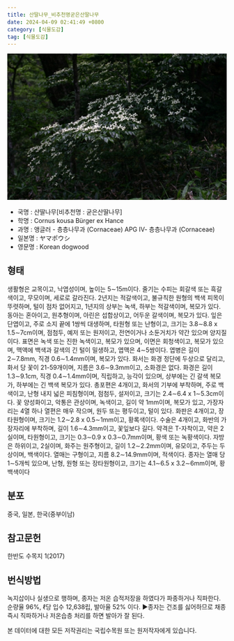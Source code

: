 ```yaml
---
title: 산딸나무_비추천명굳은산딸나무
date: 2024-04-09 02:41:49 +0800
category: [식물도감]
tag: [식물도감]
---
```




![산딸나무[비추천명 : 굳은산딸나무]](/assets/img/fileUpload/plants/basic/Cornaceae/Cornus/7452/7452_1_th2.JPG)
- 국명 : 산딸나무[비추천명 : 굳은산딸나무]
- 학명 : Cornus kousa Bürger ex Hance
- 과명 : 앵글러 - 층층나무과 (Cornaceae) APG Ⅳ- 층층나무과 (Cornaceae)
- 일본명 : ヤマポウシ
- 영문명 : Korean dogwood


## 형태
생활형은 교목이고, 낙엽성이며, 높이는 5∼15m이다. 줄기는 수피는 회갈색 또는 흑갈색이고, 무모이며, 세로로 갈라진다. 2년지는 적갈색이고, 불규칙한 원형의 백색 피목이 뚜렷하며, 털이 점차 없어지고, 1년지의 상부는 녹색, 하부는 적갈색이며, 복모가 있다. 동아는 혼아이고, 원추형이며, 아린은 섭합상이고, 어두운 갈색이며, 복모가 있다. 잎은 단엽이고, 주로 소지 끝에 1쌍씩 대생하며, 타원형 또는 난형이고, 크기는 3.8∼8.8 x 1.5∼7cm이며, 점첨두, 예저 또는 원저이고, 전연이거나 소둔거치가 약간 있으며 양지질이다. 표면은 녹색 또는 진한 녹색이고, 복모가 있으며, 이면은 회청색이고, 복모가 있으며, 맥액에 백색과 갈색의 긴 털이 밀생하고, 엽맥은 4∼5쌍이다. 엽병은 길이 2∼7.8mm, 직경 0.6∼1.4mm이며, 복모가 있다. 화서는 화경 정단에 두상으로 달리고, 화서 당 꽃이 21-59개이며, 지름은 3.6∼9.3mm이고, 소화경은 없다. 화경은 길이 1.3∼9.1cm, 직경 0.4∼1.4mm이며, 직립하고, 능각이 있으며, 상부에는 긴 갈색 복모가, 하부에는 긴 백색 복모가 있다. 총포편은 4개이고, 화서의 기부에 부착하며, 주로 백색이고, 난형 내지 넓은 피침형이며, 점첨두, 설저이고, 크기는 2.4∼6.4 x 1∼5.3cm이다. 꽃 양성화이고, 악통은 관상이며, 녹색이고, 길이 약 1mm이며, 복모가 있고, 가장자리는 4열 하나 열편은 매우 작으며, 원두 또는 평두이고, 털이 있다. 화판은 4개이고, 장타원형이며, 크기는 1.2∼2.8 x 0.5∼1mm이고, 황록색이다. 수술은 4개이고, 화반의 가장자리에 부착하며, 길이 1.6∼4.3mm이고, 꽃잎보다 길다. 약격은 T-자착이고, 약은 2실이며, 타원형이고, 크기는 0.3∼0.9 x 0.3∼0.7mm이며, 황색 또는 녹황색이다. 자방은 하위이고, 2실이며, 화주는 원주형이고, 길이 1.2∼2.2mm이며, 유모이고, 주두는 두상이며, 백색이다. 열매는 구형이고, 지름 8.2∼14.9mm이며, 적색이다. 종자는 열매 당 1∼5개씩 있으며, 난형, 원형 또는 장타원형이고, 크기는 4.1∼6.5 x 3.2∼6mm이며, 황백색이다
## 분포
중국, 일본, 한국(중부이남)
## 참고문헌
한반도 수목지 1(2017)
## 번식방법
녹지삽이나 실생으로 행하며, 종자는 저온 습적저장을 하였다가 파종하거나 직파한다. 순량율 96%, ℓ당 입수 12,638립, 발아율 52% 이다.
▶종자는 건조를 싫어하므로 채종 즉시 직파하거나 저온습층 처리를 하면 발아가 잘 된다.






본 데이터에 대한 모든 저작권리는 국립수목원 또는 원저작자에게 있습니다.
